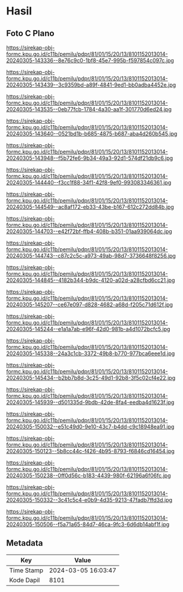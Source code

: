 # Hasil

## Foto C Plano

https://sirekap-obj-formc.kpu.go.id/c11b/pemilu/pdpr/81/01/15/20/13/8101152013014-20240305-143336--8e76c9c0-1bf8-45e7-995b-f597854c097c.jpg

https://sirekap-obj-formc.kpu.go.id/c11b/pemilu/pdpr/81/01/15/20/13/8101152013014-20240305-143439--3c9359bd-a89f-4841-9ed1-bb0adba4452e.jpg

https://sirekap-obj-formc.kpu.go.id/c11b/pemilu/pdpr/81/01/15/20/13/8101152013014-20240305-143535--0eb77fcb-1784-4a30-aa1f-301770d6ed24.jpg

https://sirekap-obj-formc.kpu.go.id/c11b/pemilu/pdpr/81/01/15/20/13/8101152013014-20240305-143640--0521bd1b-b685-4875-b687-aba4d260b545.jpg

https://sirekap-obj-formc.kpu.go.id/c11b/pemilu/pdpr/81/01/15/20/13/8101152013014-20240305-143948--f5b72fe6-9b34-49a3-92d1-574df21db9c6.jpg

https://sirekap-obj-formc.kpu.go.id/c11b/pemilu/pdpr/81/01/15/20/13/8101152013014-20240305-144440--f3cc1f88-34f1-42f8-9ef0-993083346361.jpg

https://sirekap-obj-formc.kpu.go.id/c11b/pemilu/pdpr/81/01/15/20/13/8101152013014-20240305-144549--ac8af172-eb33-43be-b167-612c272dd84b.jpg

https://sirekap-obj-formc.kpu.go.id/c11b/pemilu/pdpr/81/01/15/20/13/8101152013014-20240305-144703--e42f72bf-ffb4-408b-b351-01aa939064dc.jpg

https://sirekap-obj-formc.kpu.go.id/c11b/pemilu/pdpr/81/01/15/20/13/8101152013014-20240305-144743--c87c2c5c-a973-49ab-98d7-3736648f8256.jpg

https://sirekap-obj-formc.kpu.go.id/c11b/pemilu/pdpr/81/01/15/20/13/8101152013014-20240305-144845--4182b344-b9dc-4120-a02d-a28cfbd6cc21.jpg

https://sirekap-obj-formc.kpu.go.id/c11b/pemilu/pdpr/81/01/15/20/13/8101152013014-20240305-145207--ce67e097-d828-4682-a68d-f205c71d612f.jpg

https://sirekap-obj-formc.kpu.go.id/c11b/pemilu/pdpr/81/01/15/20/13/8101152013014-20240305-145244--e1a1a7ab-e96f-42d0-981b-a4d1072bcfc5.jpg

https://sirekap-obj-formc.kpu.go.id/c11b/pemilu/pdpr/81/01/15/20/13/8101152013014-20240305-145338--24a3c1cb-3372-49b8-b770-977bca6eee1d.jpg

https://sirekap-obj-formc.kpu.go.id/c11b/pemilu/pdpr/81/01/15/20/13/8101152013014-20240305-145434--b2bb7b8d-3c25-49d1-92b8-3f5c02cf4e22.jpg

https://sirekap-obj-formc.kpu.go.id/c11b/pemilu/pdpr/81/01/15/20/13/8101152013014-20240305-145939--d501335d-9bdb-42de-8fa4-eedba4d1623f.jpg

https://sirekap-obj-formc.kpu.go.id/c11b/pemilu/pdpr/81/01/15/20/13/8101152013014-20240305-150032--e51c49d0-9e10-43c7-b4dd-c9c18948ea91.jpg

https://sirekap-obj-formc.kpu.go.id/c11b/pemilu/pdpr/81/01/15/20/13/8101152013014-20240305-150123--5b8cc44c-f426-4b95-8793-f6846cd16454.jpg

https://sirekap-obj-formc.kpu.go.id/c11b/pemilu/pdpr/81/01/15/20/13/8101152013014-20240305-150238--0ff0d56c-b183-4439-980f-62196a6f06fc.jpg

https://sirekap-obj-formc.kpu.go.id/c11b/pemilu/pdpr/81/01/15/20/13/8101152013014-20240305-150332--3c41c5c4-e0b9-4d35-9213-47fadb7ffd3d.jpg

https://sirekap-obj-formc.kpu.go.id/c11b/pemilu/pdpr/81/01/15/20/13/8101152013014-20240305-150506--f5a71a65-84d7-46ca-9fc3-6d6db14abf1f.jpg


## Metadata

| Key        | Value               |
| ---------- | ------------------- |
| Time Stamp | 2024-03-05 16:03:47 |
| Kode Dapil | 8101                |



